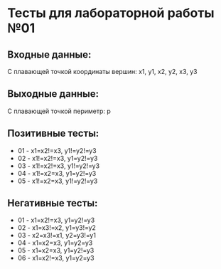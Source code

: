# Тесты для лабораторной работы №01

## Входные данные:
С плавающей точкой координаты вершин: х1, у1, х2, у2, х3, у3

## Выходные данные:
С плавающей точкой периметр: p

## Позитивные тесты:
- 01 - х1=х2!=x3, y1!=y2!=y3
- 02 - х1!=х2!=x3, y1=y2!=y3
- 03 - х1!=х2!=x3, y1!=y2!=y3
- 04 - х1!=х2=x3, y1=y2!=y3
- 05 - х1!=х2=x3, y1!=y2!=y3

## Негативные тесты:
- 01 - х1=х2!=x3, y1=y2!=y3
- 02 - x1=x3!=x2, y1=y3!=y2
- 03 - x2=x3!=x1, y2=y3!=y1
- 04 - х1=х2=x3, y1=y2=y3
- 05 - х1=х2=x3, y1=y2!=y3
- 06 - х1=х2!=x3, y1=y2=y3
